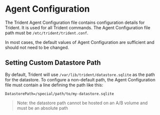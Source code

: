 
# Agent Configuration

The Trident Agent Configuration file contains configuration details for Trident. It is used for all Trident commands. The Agent Configuration file path must be `/etc/trident/trident.conf`.

In most cases, the default values of Agent Configuration are sufficient and should not need to be changed.

## Setting Custom Datastore Path

By default, Trident will use `/var/lib/trident/datastore.sqlite` as the path for the datastore. To configure a non-default path, the Agent Configuration file must contain a line defining the path like this:

```
DatastorePath=/special/path/to/my-datastore.sqlite
```
> Note: the datastore path cannot be hosted on an A/B volume and must be an absolute path
